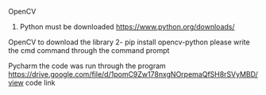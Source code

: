OpenCV
1. Python must be downloaded https://www.python.org/downloads/

OpenCV to download the library
2- pip install opencv-python please write the cmd command through the command prompt

Pycharm the code was run through the program
https://drive.google.com/file/d/1pomC9Zw178nxgNOrpemaQfSH8rSVyMBD/view code link
